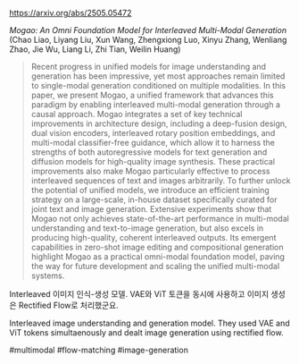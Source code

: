https://arxiv.org/abs/2505.05472

*Mogao: An Omni Foundation Model for Interleaved Multi-Modal Generation* (Chao Liao, Liyang Liu, Xun Wang, Zhengxiong Luo, Xinyu Zhang, Wenliang Zhao, Jie Wu, Liang Li, Zhi Tian, Weilin Huang)

> Recent progress in unified models for image understanding and generation has been impressive, yet most approaches remain limited to single-modal generation conditioned on multiple modalities. In this paper, we present Mogao, a unified framework that advances this paradigm by enabling interleaved multi-modal generation through a causal approach. Mogao integrates a set of key technical improvements in architecture design, including a deep-fusion design, dual vision encoders, interleaved rotary position embeddings, and multi-modal classifier-free guidance, which allow it to harness the strengths of both autoregressive models for text generation and diffusion models for high-quality image synthesis. These practical improvements also make Mogao particularly effective to process interleaved sequences of text and images arbitrarily. To further unlock the potential of unified models, we introduce an efficient training strategy on a large-scale, in-house dataset specifically curated for joint text and image generation. Extensive experiments show that Mogao not only achieves state-of-the-art performance in multi-modal understanding and text-to-image generation, but also excels in producing high-quality, coherent interleaved outputs. Its emergent capabilities in zero-shot image editing and compositional generation highlight Mogao as a practical omni-modal foundation model, paving the way for future development and scaling the unified multi-modal systems.

Interleaved 이미지 인식-생성 모델. VAE와 ViT 토큰을 동시에 사용하고 이미지 생성은 Rectified Flow로 처리했군요.

<english>
Interleaved image understanding and generation model. They used VAE and ViT tokens simultaenously and dealt image generation using rectified flow.
</english>

#multimodal #flow-matching #image-generation 